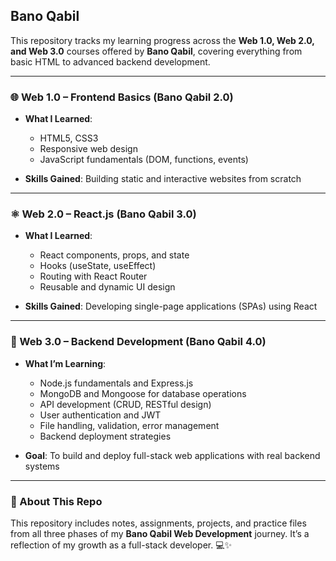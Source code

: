 ## Bano Qabil

This repository tracks my learning progress across the **Web 1.0, Web 2.0, and Web 3.0** courses offered by **Bano Qabil**, covering everything from basic HTML to advanced backend development.

---

### 🌐 Web 1.0 – Frontend Basics (Bano Qabil 2.0)

* **What I Learned**:

  * HTML5, CSS3
  * Responsive web design
  * JavaScript fundamentals (DOM, functions, events)

* **Skills Gained**:
  Building static and interactive websites from scratch

---

### ⚛️ Web 2.0 – React.js (Bano Qabil 3.0)

* **What I Learned**:

  * React components, props, and state
  * Hooks (useState, useEffect)
  * Routing with React Router
  * Reusable and dynamic UI design

* **Skills Gained**:
  Developing single-page applications (SPAs) using React

---

### 🔧 Web 3.0 – Backend Development (Bano Qabil 4.0)

* **What I’m Learning**:

  * Node.js fundamentals and Express.js
  * MongoDB and Mongoose for database operations
  * API development (CRUD, RESTful design)
  * User authentication and JWT
  * File handling, validation, error management
  * Backend deployment strategies

* **Goal**:
  To build and deploy full-stack web applications with real backend systems

---

### 📁 About This Repo

This repository includes notes, assignments, projects, and practice files from all three phases of my **Bano Qabil Web Development** journey.
It’s a reflection of my growth as a full-stack developer. 💻✨

